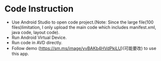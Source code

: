 # Code Instruction 
* Use Android Studio to open code project.(Note: Since the large file(100 files)limitation, I only upload the main code which includes manifest.xml, java code, layout code).
* Run Android Virtual Device.
* Run code in AVD directly.
* Follow demo (https://sm.ms/image/yvBAKb4HVdPkiLU)(可能要改) to use this app.

